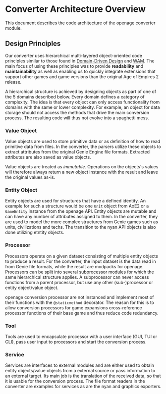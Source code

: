 # Converter Architecture Overview

This document describes the code architecture of the openage converter module.

## Design Principles

Our converter uses hierarchical multi-layered object-oriented code principles similar to those found in
[Domain-Driven Design](https://en.wikipedia.org/wiki/Domain-driven_design) and [WAM](http://wam-ansatz.de/).
The main focus of using these principles was to provide **readability** and **maintainability** as well
as enabling us to quickly integrate extensions that support other games and game versions than the original
Age of Empires 2 release.

A hierarchical structure is achieved by designing objects as part of one of the 5 domains described below.
Every domain defines a category of complexity. The idea is that every object can only access functionality
from domains with the same or lower complexity. For example, an object for data storage should not access
the methods that drive the main conversion process. The resulting code will thus not evolve into a spaghetti
mess.

### Value Object

Value objects are used to store primitive data or as definition of how to read primitive data from files.
In the converter, the parsers utilize these objects to extract attributes from the original Genie Engine
file formats. Extracted attributes are also saved as value objects.

Value objects are treated as *immutable*. Operations on the objects's values will therefore always return
a new object instance with the result and leave the original values as-is.

### Entity Object

Entity objects are used for structures that have a defined identity. An example for such a structure would
be one `Unit` object from AoE2 or a `GameEntity` instance from the openage API. Entity objects are mutable
and can have any number of attributes assigned to them. In the converter, they are used to model the
more complex structures from Genie games such as units, civilizations and techs. The transition to the nyan
API objects is also done utilizing etntity objects.

### Processor

Processors operate on a given dataset consisting of multiple entity objects to produce a result. For the
converter, the input dataset is the data read in from Genie file formats, while the result are modpacks
for openage. Processors can be split into several subprocessor modules for which the same hierarchical
structure applies. A subprocessor can never access functions from a parent processor, but use any other
(sub-)processor or entity object/value object.

openage conversion processor are not instanced and implement most of their functions with the `@staticmethod`
decorator. The reason for this is to allow conversion processors for game expansions cross-reference
processor functions of their base game and thus reduce code redundancy.

### Tool

Tools are used to encapsulate processor with a user interface (GUI, TUI or CLI), pass user input to processors
and start the conversion process.

### Service

Services are interfaces to external modules and are either used to obtain entity objects/value objects
from a external source or pass information to an external target. Its main job is the translation of the
received data, so that it is usable for the conversion process. The file format readers in the
converter are examples for services as are the nyan and graphics exporters.
